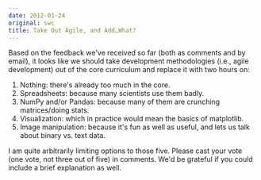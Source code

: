 ```yaml
---
date: 2012-01-24
original: swc
title: Take Out Agile, and Add…What?
---
```

<p>Based on the feedback we've received so far (both as comments and by email), it looks like we should take development methodologies (i.e., agile development) out of the core curriculum and replace it with two hours on:</p>
<ol>
<li>Nothing: there's already too much in the core.</li>
<li>Spreadsheets: because many scientists use them badly.</li>
<li>NumPy and/or Pandas: because many of them are crunching matrices/doing stats.</li>
<li>Visualization: which in practice would mean the basics of matplotlib.</li>
<li>Image manipulation: because it's fun as well as useful, and lets us talk about binary vs. text data.</li>
</ol>
<p>I am quite arbitrarily limiting options to those five. Please cast your vote (one vote, not three out of five) in comments. We'd be grateful if you could include a brief explanation as well.</p>

